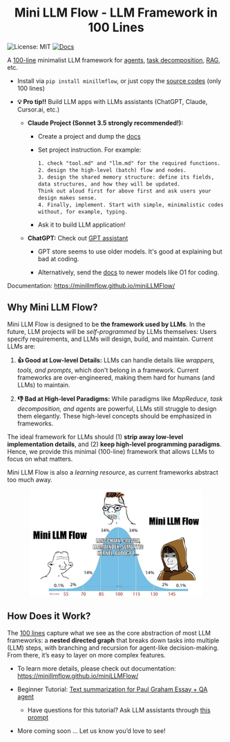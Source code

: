 <h1 align="center">Mini LLM Flow - LLM Framework in 100 Lines</h1>

![License: MIT](https://img.shields.io/badge/License-MIT-yellow.svg)
[![Docs](https://img.shields.io/badge/docs-latest-blue)](https://zachary62.github.io/miniLLMFlow/)

A [100-line](minillmflow/__init__.py) minimalist LLM framework for [agents](https://minillmflow.github.io/miniLLMFlow/agent.html), [task decomposition](https://minillmflow.github.io/miniLLMFlow/decomp.html), [RAG](https://minillmflow.github.io/miniLLMFlow/rag.html), etc.

- Install via  ```pip install minillmflow```, or just copy the [source codes](minillmflow/__init__.py) (only 100 lines)

- **💡 Pro tip!!** Build LLM apps with LLMs assistants (ChatGPT, Claude, Cursor.ai, etc.)

  - **Claude Project (Sonnet 3.5 strongly recommended!):**
    
    - Create a project and dump the [docs](docs)
      
    - Set project instruction. For example:
      ```
      1. check "tool.md" and "llm.md" for the required functions.
      2. design the high-level (batch) flow and nodes.
      3. design the shared memory structure: define its fields, data structures, and how they will be updated.
      Think out aloud first for above first and ask users your design makes sense.
      4. Finally, implement. Start with simple, minimalistic codes without, for example, typing.
      ```
    - Ask it to build LLM application!
   
  - **ChatGPT:** Check out [GPT assistant](https://chatgpt.com/g/g-677464af36588191b9eba4901946557b-mini-llm-flow-assistant)
 
    - GPT store seems to use older models. It's good at explaining but bad at coding.
      
    - Alternatively, send the [docs](docs) to newer models like O1 for coding.

Documentation: https://minillmflow.github.io/miniLLMFlow/

## Why Mini LLM Flow?

Mini LLM Flow is designed to be **the framework used by LLMs**. In the future, LLM projects will be *self-programmed* by LLMs themselves: Users specify requirements, and LLMs will design, build, and maintain. Current LLMs are:

1. **👍 Good at Low-level Details:** LLMs can handle details like *wrappers, tools, and prompts*, which don't belong in a framework. Current frameworks are over-engineered, making them hard for humans (and LLMs) to maintain.

2. **👎 Bad at High-level Paradigms:** While paradigms like *MapReduce, task decomposition, and agents* are powerful, LLMs still struggle to design them elegantly. These high-level concepts should be emphasized in frameworks.

The ideal framework for LLMs should (1) **strip away low-level implementation details**, and (2) **keep high-level programming paradigms**. Hence, we provide this minimal (100-line) framework that allows LLMs to focus on what matters.  

Mini LLM Flow is also a *learning resource*, as current frameworks abstract too much away.

<div align="center">
  <img src="/assets/minillmflow.jpg" width="400"/>
</div>

## How Does it Work?

The [100 lines](minillmflow/__init__.py) capture what we see as the core abstraction of most LLM frameworks: a **nested directed graph** that breaks down tasks into multiple (LLM) steps, with branching and recursion for agent-like decision-making. From there, it’s easy to layer on more complex features.

- To learn more details, please check out documentation: https://minillmflow.github.io/miniLLMFlow/

- Beginner Tutorial: [Text summarization for Paul Graham Essay + QA agent](https://colab.research.google.com/github/zachary62/miniLLMFlow/blob/main/cookbook/demo.ipynb)

    - Have questions for this tutorial? Ask LLM assistants through [this prompt](https://chatgpt.com/share/676f16d2-7064-8000-b9d7-f6874346a6b5)
 
- More coming soon ... Let us know you’d love to see!
